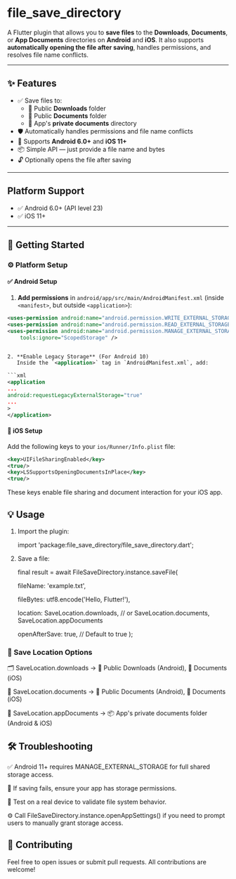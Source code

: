 # file_save_directory

A Flutter plugin that allows you to **save files** to the **Downloads**, **Documents**, or **App Documents** directories on **Android** and **iOS**. It also supports **automatically opening the file after saving**, handles permissions, and resolves file name conflicts.

---

## ✨ Features

- ✅ Save files to:
  - 📂 Public **Downloads** folder
  - 📄 Public **Documents** folder
  - 📁 App's **private documents** directory
- 🛡️ Automatically handles permissions and file name conflicts
- 📱 Supports **Android 6.0+** and **iOS 11+**
- 📦 Simple API — just provide a file name and bytes
- 🔓 Optionally opens the file after saving

---

## Platform Support

- ✅ Android 6.0+ (API level 23)
- ✅ iOS 11+

---

## 🚀 Getting Started

### ⚙️ Platform Setup

#### ✅ Android Setup

1. **Add permissions** in `android/app/src/main/AndroidManifest.xml` (inside `<manifest>`, but outside `<application>`):

````xml
<uses-permission android:name="android.permission.WRITE_EXTERNAL_STORAGE" />
<uses-permission android:name="android.permission.READ_EXTERNAL_STORAGE" />
<uses-permission android:name="android.permission.MANAGE_EXTERNAL_STORAGE"
    tools:ignore="ScopedStorage" />


2. **Enable Legacy Storage** (For Android 10)
   Inside the `<application>` tag in `AndroidManifest.xml`, add:

```xml
<application
...
android:requestLegacyExternalStorage="true"
...
>
</application>
````

#### 🍎 iOS Setup

Add the following keys to your `ios/Runner/Info.plist` file:

```xml
<key>UIFileSharingEnabled</key>
<true/>
<key>LSSupportsOpeningDocumentsInPlace</key>
<true/>
```

These keys enable file sharing and document interaction for your iOS app.

## 💡 Usage

1. Import the plugin:

   import 'package:file_save_directory/file_save_directory.dart';

2. Save a file:

   final result = await FileSaveDirectory.instance.saveFile(

   fileName: 'example.txt',

   fileBytes: utf8.encode('Hello, Flutter!'),

   location: SaveLocation.downloads, // or SaveLocation.documents, SaveLocation.appDocuments

   openAfterSave: true, // Default to true
   );

### 📍 Save Location Options

🗂️ SaveLocation.downloads → 📂 Public Downloads (Android), 📄 Documents (iOS)

📄 SaveLocation.documents → 📁 Public Documents (Android), 📄 Documents (iOS)

📁 SaveLocation.appDocuments → 📦 App's private documents folder (Android & iOS)

## 🛠 Troubleshooting

✅ Android 11+ requires MANAGE_EXTERNAL_STORAGE for full shared storage access.

📁 If saving fails, ensure your app has storage permissions.

📱 Test on a real device to validate file system behavior.

⚙️ Call FileSaveDirectory.instance.openAppSettings() if you need to prompt users to manually grant storage access.

## 🤝 Contributing

Feel free to open issues or submit pull requests. All contributions are welcome!

```

```
